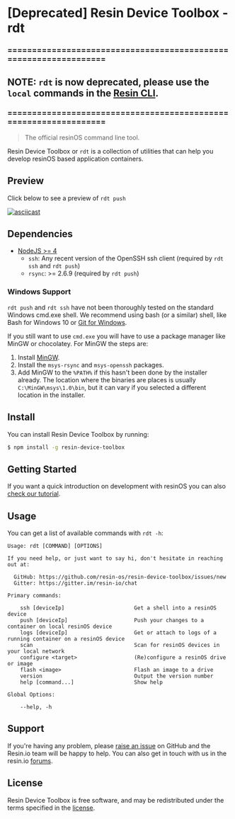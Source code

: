 #  [Deprecated] Resin Device Toolbox - rdt

### =================================================================
## __NOTE:__ `rdt` is now deprecated, please use the `local` commands in the [Resin CLI](https://github.com/resin-io/resin-cli).
### =================================================================
> The official resinOS command line tool.

Resin Device Toolbox or `rdt` is a collection of utilities that can help you develop resinOS based application containers.

## Preview

Click below to see a preview of `rdt push`

[![asciicast](https://asciinema.org/a/88937.png)](https://asciinema.org/a/88937)

## Dependencies

* [NodeJS >= 4](https://nodejs.org/en/)
  - `ssh`: Any recent version of the OpenSSH ssh client (required by `rdt ssh` and `rdt push`)
  - `rsync`: >= 2.6.9 (required by `rdt push`)

### Windows Support

`rdt push` and `rdt ssh` have not been thoroughly tested on the standard Windows cmd.exe shell. We recommend using bash (or a similar) shell, like Bash for Windows 10 or [Git for Windows](https://git-for-windows.github.io/).

If you still want to use `cmd.exe` you will have to use a package manager like MinGW or chocolatey. For MinGW the steps are:

1. Install [MinGW](http://www.mingw.org).
2. Install the `msys-rsync` and `msys-openssh` packages.
3. Add MinGW to the `%PATH%` if this hasn't been done by the installer already. The location where the binaries are places is usually `C:\MinGW\msys\1.0\bin`, but it can vary if you selected a different location in the installer.

## Install

You can install Resin Device Toolbox by running:

```sh
$ npm install -g resin-device-toolbox
```

## Getting Started

If you want a quick introduction on development with resinOS you can also [check our tutorial](https://resinos.io/docs/raspberrypi3/gettingstarted/).

## Usage

You can get a list of available commands with `rdt -h`:

```
Usage: rdt [COMMAND] [OPTIONS]

If you need help, or just want to say hi, don't hesitate in reaching out at:

  GitHub: https://github.com/resin-os/resin-device-toolbox/issues/new
  Gitter: https://gitter.im/resin-io/chat

Primary commands:

    ssh [deviceIp]                      Get a shell into a resinOS device
    push [deviceIp]                     Push your changes to a container on local resinOS device
    logs [deviceIp]                     Get or attach to logs of a running container on a resinOS device
    scan                                Scan for resinOS devices in your local network
    configure <target>                  (Re)configure a resinOS drive or image
    flash <image>                       Flash an image to a drive
    version                             Output the version number
    help [command...]                   Show help

Global Options:

    --help, -h
```

## Support

If you're having any problem, please [raise an issue][newissue] on GitHub and
the Resin.io team will be happy to help. You can also get in touch with us in the resin.io [forums](https://forums.resin.io).

## License

Resin Device Toolbox is free software, and may be redistributed under the terms specified
in the [license][license].

[license]: https://github.com/resin-os/resin-device-toolbox/blob/master/LICENSE
[newissue]: https://github.com/resin-os/resin-device-toolbox/issues/new
